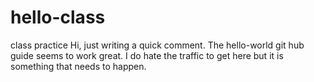 # hello-class
class practice
Hi, just writing a quick comment.  The hello-world git hub  guide seems to work great.  I do hate the traffic to get here but it is something that needs to happen.
